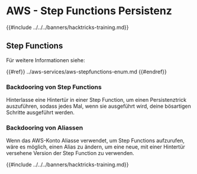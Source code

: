 # AWS - Step Functions Persistenz

{{#include ../../../banners/hacktricks-training.md}}

## Step Functions

Für weitere Informationen siehe:

{{#ref}}
../aws-services/aws-stepfunctions-enum.md
{{#endref}}

### Backdooring von Step Functions

Hinterlasse eine Hintertür in einer Step Function, um einen Persistenztrick auszuführen, sodass jedes Mal, wenn sie ausgeführt wird, deine bösartigen Schritte ausgeführt werden.

### Backdooring von Aliassen

Wenn das AWS-Konto Aliasse verwendet, um Step Functions aufzurufen, wäre es möglich, einen Alias zu ändern, um eine neue, mit einer Hintertür versehene Version der Step Function zu verwenden.

{{#include ../../../banners/hacktricks-training.md}}
